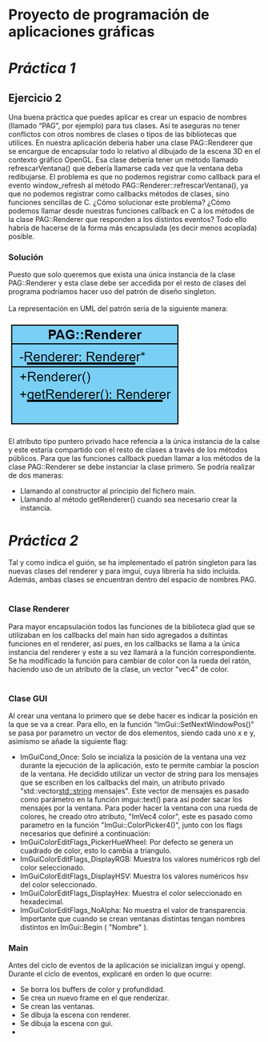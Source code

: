 # **Proyecto de programación de aplicaciones gráficas**

# *Práctica 1*

## Ejercicio 2
  Una buena práctica que puedes aplicar es crear un espacio de nombres (llamado
“PAG”, por ejemplo) para tus clases. Así te aseguras no tener conflictos con otros
nombres de clases o tipos de las bibliotecas que utilices.
  En nuestra aplicación debería haber una clase PAG::Renderer que se encargue de
encapsular todo lo relativo al dibujado de la escena 3D en el contexto gráfico OpenGL.
Esa clase debería tener un método llamado refrescarVentana() que debería llamarse
cada vez que la ventana deba redibujarse. El problema es que no podemos registrar
como callback para el evento window_refresh al método
PAG::Renderer::refrescarVentana(), ya que no podemos registrar como
callbacks métodos de clases, sino funciones sencillas de C.
¿Cómo solucionar este problema? ¿Cómo podemos llamar desde nuestras funciones
callback en C a los métodos de la clase PAG::Renderer que responden a los distintos
eventos? Todo ello habría de hacerse de la forma más encapsulada (es decir menos
acoplada) posible.

### Solución
  Puesto que solo queremos que exista una única instancia de la clase PAG::Renderer y esta
clase debe ser accedida por el resto de clases del programa podríamos hacer uso del patrón
de diseño singleton.
  <br></br>
  La representación en UML del patrón sería de la siguiente manera:
  <br></br>
  <img src=img\UMLSingleton.png>

  El atributo tipo puntero privado hace refencia a la única instancia de la calse y este estaría 
compartido con el resto de clases a través de  los métodos públicos. Para que las funciones callback 
puedan llamar a los métodos de la clase PAG::Renderer se debe instanciar la clase primero. Se podría 
realizar de dos maneras:
- Llamando al constructor al principio del fichero main.
- Llamando al método getRenderer() cuando sea necesario crear la instancia.

# *Práctica 2*
  Tal y como indica el guión, se ha implementado el patrón singleton para las nuevas clases del renderer
y para imgui, cuya librería ha sido incluida. Además, ambas clases se encuentran dentro del espacio de nombres PAG.
  <br></br>
### Clase Renderer
  Para mayor encapsulación todos las funciones de la biblioteca glad que se utilizaban en los callbacks del main han sido 
agregados a dsitintas funciones en el renderer, asi pues, en los callbacks se llama a la única instancia del renderer y este a su vez
llamará a la función correspondiente.
  Se ha modificado la función para cambiar de color con la rueda del ratón, haciendo uso de un atributo de la clase, un
vector "vec4" de color.
  <br></br>
### Clase GUI
Al crear una ventana lo primero que se debe hacer es indicar la posición en la que se va a crear. Para ello, en la función "ImGui::SetNextWindowPos()" se pasa por parametro un vector de 
dos elementos, siendo cada uno x e y, asimismo se añade la siguiente flag:
- ImGuiCond_Once: Solo se incializa la posición de la ventana una vez durante la ejecución de la aplicación, esto te permite cambiar la poscion de la ventana.
He decidido utilizar un vector de string para los mensajes que se escriben en los callbacks
  del main, un atributo privado  "std::vector<std::string> mensajes". Este vector de mensajes es pasado como parámetro en la función imgui::text() para así poder
  sacar los mensajes por la ventana.
  Para poder hacer la ventana con una rueda de colores, he creado otro atributo, "ImVec4 color", este es pasado como parametro 
en la función "ImGui::ColorPicker4()", junto con los flags necesarios que definiré a continuación:
-  ImGuiColorEditFlags_PickerHueWheel: Por defecto se genera un cuadrado de color, esto lo cambia a triangulo.
-   ImGuiColorEditFlags_DisplayRGB: Muestra los valores numéricos rgb del color seleccionado.
-   ImGuiColorEditFlags_DisplayHSV: Muestra los valores numéricos hsv del color seleccionado.
-   ImGuiColorEditFlags_DisplayHex: Muestra el color seleccionado en hexadecimal.
-   ImGuiColorEditFlags_NoAlpha: No muestra el valor de transparencia.
  Importante que cuando se crean ventanas distintas tengan nombres distintos en ImGui::Begin ( "Nombre" ). 

### Main
Antes del ciclo de eventos de la aplicación se inicializan imgui y opengl.
Durante el ciclo de eventos, explicaré en orden lo que ocurre:
- Se borra los buffers de color y profundidad.
- Se crea un nuevo frame en el que renderizar.
- Se crean las ventanas.
- Se dibuja la escena con renderer.
- Se dibuja la escena con gui.
- 
  
  